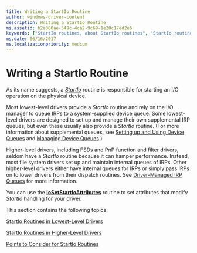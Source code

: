 ```yaml
---
title: Writing a StartIo Routine
author: windows-driver-content
description: Writing a StartIo Routine
ms.assetid: b2a380ae-549c-4ca2-9c69-1e20c17ed2e6
keywords: ["StartIo routines, about StartIo routines", "StartIo routines, writing", "starting I/O operations", "I/O operation starting WDK kernel", "IRPs WDK kernel , queuing", "queuing IRPs", "dequeuing IRPs"]
ms.date: 06/16/2017
ms.localizationpriority: medium
---
```


# Writing a StartIo Routine





As its name suggests, a [*StartIo*](https://msdn.microsoft.com/library/windows/hardware/ff563858) routine is responsible for starting an I/O operation on the physical device.

Most lowest-level drivers provide a *StartIo* routine and rely on the I/O manager to queue IRPs to a system-supplied device queue. Some lowest-level drivers are designed to set up and manage their own supplemental IRP queues, but even these usually also provide a *StartIo* routine. (For more information about supplemental queues, see [Setting up and Using Device Queues](setting-up-and-using-device-queues.md) and [Managing Device Queues](managing-device-queues.md).)

Higher-level drivers, including FSDs and PnP function and filter drivers, seldom have a *StartIo* routine because it can hamper performance. Instead, most file system drivers set up and maintain internal queues of IRPs. Other higher-level drivers either have internal queues for IRPs or simply pass IRPs on to lower drivers from their dispatch routines. See [Driver-Managed IRP Queues](driver-managed-irp-queues.md) for more information.

You can use the [**IoSetStartIoAttributes**](https://msdn.microsoft.com/library/windows/hardware/ff550330) routine to set attributes that modify *StartIo* handling for your driver.

This section contains the following topics:

[StartIo Routines in Lowest-Level Drivers](startio-routines-in-lowest-level-drivers.md)

[StartIo Routines in Higher-Level Drivers](startio-routines-in-higher-level-drivers.md)

[Points to Consider for StartIo Routines](points-to-consider-for-startio-routines.md)

 

 




